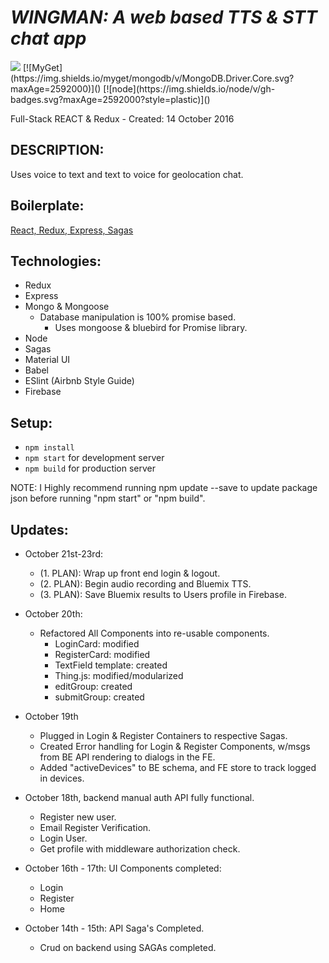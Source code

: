 # _WINGMAN: A web based TTS & STT chat app_
<img src="https://camo.githubusercontent.com/1c5c800fbdabc79cfaca8c90dd47022a5b5c7486/68747470733a2f2f696d672e736869656c64732e696f2f62616467652f636f64652532307374796c652d616972626e622d627269676874677265656e2e7376673f7374796c653d666c61742d737175617265" />
[![MyGet](https://img.shields.io/myget/mongodb/v/MongoDB.Driver.Core.svg?maxAge=2592000)]()
[![node](https://img.shields.io/node/v/gh-badges.svg?maxAge=2592000?style=plastic)]()

Full-Stack REACT & Redux - Created: 14 October 2016
<!-- ### Deployed on Heroku [here](https://itiner-ez.herokuapp.com/). -->

## DESCRIPTION:
Uses voice to text and text to voice for geolocation chat.

## Boilerplate:
[React, Redux, Express, Sagas](https://github.com/TobiahRex/reactBoilerplate)

## Technologies:
  - Redux
  - Express
  - Mongo & Mongoose
    * Database manipulation is 100% promise based.
      - Uses mongoose & bluebird for Promise library.
  - Node
  - Sagas
  - Material UI
  - Babel
  - ESlint (Airbnb Style Guide)
  - Firebase

## Setup:
  - `npm install`
  - `npm start` for development server
  - `npm build` for production server

  NOTE: I Highly recommend running npm update --save to update package json before running "npm start" or "npm build".

## Updates:
  - October 21st-23rd:
    * (1. PLAN): Wrap up front end login & logout.
    * (2. PLAN): Begin audio recording and Bluemix TTS.
    * (3. PLAN): Save Bluemix results to Users profile in Firebase.

  - October 20th:
    * Refactored All Components into re-usable components.
      - LoginCard: modified
      - RegisterCard: modified
      - TextField template: created
      - Thing.js: modified/modularized
      - editGroup: created
      - submitGroup: created

  - October 19th
    * Plugged in Login & Register Containers to respective Sagas.
    * Created Error handling for Login & Register Components, w/msgs from BE API rendering to dialogs in the FE.
    * Added "activeDevices" to BE schema, and FE store to track logged in devices.

  - October 18th, backend manual auth API fully functional.
    * Register new user.
    * Email Register Verification.
    * Login User.
    * Get profile with middleware authorization check.

  - October 16th - 17th:  UI Components completed:
    * Login
    * Register
    * Home

  - October 14th - 15th: API Saga's Completed.
    * Crud on backend using SAGAs completed.
